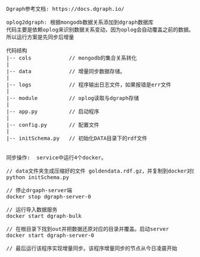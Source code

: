 <pre>
Dgraph参考文档: https://docs.dgraph.io/

oplog2dgraph: 根据mongodb数据关系添加到dgraph数据库
代码主要是依赖oplog来识别数据关系变动，因为oplog会自动覆盖之前的数据。
所以运行方案是先同步后增量

代码结构
|-- cols            // mongodb的集合关系转化
|
|-- data            // 增量同步数据存储。
|
|-- logs            // 程序输出日志文件，如果报错是err文件
|
|-- module          // oplog读取与dgraph存储
|
|-- app.py          // 启动程序
|
|-- config.py       // 配置文件
|
|-- initSchema.py   // 初始化DATA目录下的rdf文件


同步操作:  service中运行4个docker。

// data文件夹生成压缩好的文件 goldendata.rdf.gz，并复制到docker对应的根目录下
python initSchema.py  
         
// 停止drgaph-server端
docker stop dgraph-server-0 

// 运行导入数据服务
docker start dgraph-bulk

// 在根目录下找到out并把数据还原对应的目录并覆盖。启动server
docker start dgraph-server-0 

// 最后运行该程序实现增量同步。该程序增量同步的节点从今日凌晨开始


</pre>